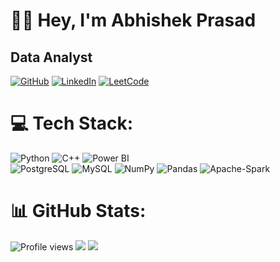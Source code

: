 # 👨‍💻 Hey, I'm Abhishek Prasad
## Data Analyst

[![GitHub](https://img.shields.io/badge/GitHub-Follow-black?style=flat-square&logo=github)](https://github.com/Abhi-415)
[![LinkedIn](https://img.shields.io/badge/Portfolio-Visit-brightgreen?style=flat-square)](https://www.linkedin.com/in/abhishek-prasad415/)
[![LeetCode](https://img.shields.io/badge/LeetCode-Profile-orange?style=flat-square&logo=leetcode)](https://leetcode.com/Abhishek__415/)

<!-- ![Profile views](https://komarev.com/ghpvc/?username=priyanshuJain-32&color=lightgrey) -->
# 💻 Tech Stack: 
![Python](https://img.shields.io/badge/python-3670A0?style=for-the-badge&logo=python&logoColor=ffdd54) ![C++](https://img.shields.io/badge/C++-%23ED8B00.svg?style=for-the-badge&logo=cplusplus&logoColor=white) ![Power BI](https://img.shields.io/badge/Power%20BI-64BC4BC3.svg?style=for-the-badge&logo=bookmeter&logoColor=white&color=yellow) <br>
![PostgreSQL](https://img.shields.io/badge/PostgreSQL-%23563D7C.svg?style=for-the-badge&logo=postgresql&logoColor=white) ![MySQL](https://img.shields.io/badge/mysql-%2300f.svg?style=for-the-badge&logo=mysql&logoColor=white) ![NumPy](https://img.shields.io/badge/numpy-%23013243.svg?style=for-the-badge&logo=numpy&logoColor=white) ![Pandas](https://img.shields.io/badge/pandas-%23150458.svg?style=for-the-badge&logo=pandas&logoColor=white) ![Apache-Spark](https://img.shields.io/badge/Apache%20Spark-%23F7931E.svg?style=for-the-badge&logo=apachespark&logoColor=white)
<!-- ![C](https://img.shields.io/badge/c-%2300599C.svg?style=for-the-badge&logo=c&logoColor=white) ![C++](https://img.shields.io/badge/c++-%2300599C.svg?style=for-the-badge&logo=c%2B%2B&logoColor=white) ![CSS3](https://img.shields.io/badge/css3-%231572B6.svg?style=for-the-badge&logo=css3&logoColor=white) ![HTML5](https://img.shields.io/badge/html5-%23E34F26.svg?style=for-the-badge&logo=html5&logoColor=white) -->
<!--![MongoDB](https://img.shields.io/badge/MongoDB-%234ea94b.svg?style=for-the-badge&logo=mongodb&logoColor=white)--> 
<!--![Google Cloud](https://img.shields.io/badge/Google%20Cloud-%234285F4.svg?style=for-the-badge&logo=google-cloud&logoColor=white) ![AWS](https://img.shields.io/badge/AWS-%23FF9900.svg?style=for-the-badge&logo=amazon-aws&logoColor=white)--> 
<!--![TensorFlow](https://img.shields.io/badge/TensorFlow-%23FF6F00.svg?style=for-the-badge&logo=TensorFlow&logoColor=white)-->

# 📊 GitHub Stats:
<!--<img align="right" width="300" src="https://user-images.githubusercontent.com/94922914/233508815-a208793f-7564-4ee8-9a01-1c487e22ccef.gif">-->
![Profile views](http://github-profile-summary-cards.vercel.app/api/cards/profile-details?username=abhi-415&theme=dark)
<img  src="https://streak-stats.demolab.com?user=abhi-415&theme=aura&hide_border=true&card_width=550"/>
<img  src="https://github-readme-stats.vercel.app/api?username=abhi-415&theme=aura&include_all_commits=true&card_width=550&hide_border=true&rank_icon=github"/></br>
<!--
**priyanshuJain-32/priyanshuJain-32** is a ✨ _special_ ✨ repository because its `README.md` (this file) appears on your GitHub profile.

Here are some ideas to get you started:

- 🔭 I’m currently working on ...
- 🌱 I’m currently learning ...
- 👯 I’m looking to collaborate on ...
- 🤔 I’m looking for help with ...
- 💬 Ask me about ...
- 📫 How to reach me: ...
- 😄 Pronouns: ...
- ⚡ Fun fact: ...
-->
